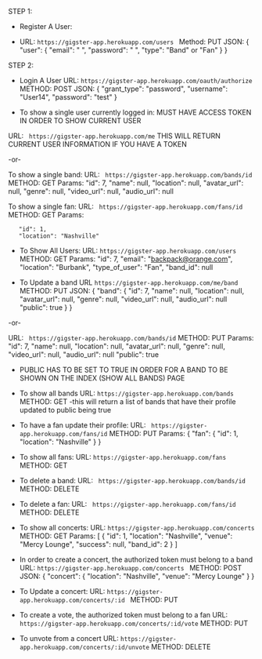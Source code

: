 STEP 1:
 * Register A User:
  - URL: ```https://gigster-app.herokuapp.com/users ```
  Method: PUT
  JSON:
  {
    "user": {
        "email": " ",
        "password": " ",
        "type": "Band" or "Fan"
    }
}

 STEP 2:
  * Login A User
  URL: ```https://gigster-app.herokuapp.com/oauth/authorize```
  METHOD: POST
  JSON:
  {
      "grant_type": "password",
          "username": "User14",
          "password": "test"
  }

* To show a single user currently logged in:
 MUST HAVE ACCESS TOKEN IN ORDER TO SHOW CURRENT USER

 URL: ``` https://gigster-app.herokuapp.com/me```
 THIS WILL RETURN CURRENT USER INFORMATION IF YOU HAVE A TOKEN



 -or-


 To show a single band:
  URL: ``` https://gigster-app.herokuapp.com/bands/id```
   METHOD: GET
   Params:
    "id": 7,
    "name": null,
    "location": null,
    "avatar_url": null,
    "genre": null,
    "video_url": null,
    "audio_url": null


   To show a single fan:
   URL: ``` https://gigster-app.herokuapp.com/fans/id```
   METHOD: GET
   Params:

       "id": 1,
       "location": "Nashville"



* To Show All Users:
 URL: ``` https://gigster-app.herokuapp.com/users ```
 METHOD: GET
 Params:
    "id": 7,
    "email": "backpack@orange.com",
    "location": "Burbank",
    "type_of_user": "Fan",
    "band_id": null


* To Update a band
 URL ``` https://gigster-app.herokuapp.com/me/band ```
 METHOD: PUT
 JSON:
 {
    "band": {
      "id": 7,
      "name": null,
      "location": null,
      "avatar_url": null,
      "genre": null,
      "video_url": null,
      "audio_url": null
      "public": true
    }
}

-or-

URL: ``` https://gigster-app.herokuapp.com/bands/id```
   METHOD: PUT
   Params:
    "id": 7,
    "name": null,
    "location": null,
    "avatar_url": null,
    "genre": null,
    "video_url": null,
    "audio_url": null
    "public": true

  *  PUBLIC HAS TO BE SET TO TRUE IN ORDER FOR A BAND TO BE SHOWN ON THE INDEX (SHOW ALL BANDS) PAGE


* To show all bands
 URL: ``` https://gigster-app.herokuapp.com/bands ```
 METHOD: GET
  -this will return a list of bands that have their profile updated to public being true


* To have a fan update their profile:
 URL: ``` https://gigster-app.herokuapp.com/fans/id```
 METHOD: PUT
 Params:
 {
    "fan": {
      "id": 1,
      "location": "Nashville"
    }
}


* To show all fans:
 URL: ```https://gigster-app.herokuapp.com/fans ```
 METHOD: GET



 * To delete a band:
 URL: ``` https://gigster-app.herokuapp.com/bands/id```
 METHOD: DELETE


 * To delete a fan:
 URL: ``` https://gigster-app.herokuapp.com/fans/id```
 METHOD: DELETE



 * To show all concerts:
  URL: ``` https://gigster-app.herokuapp.com/concerts ```
  METHOD: GET
  Params:
  [
    {
    "id": 1,
    "location": "Nashville",
    "venue": "Mercy Lounge",
    "success": null,
    "band_id": 2
    }
]

  * In order to create a concert, the authorized token must belong to a band
   URL: ``` https://gigster-app.herokuapp.com/concerts  ```
   METHOD: POST
   JSON:
   {
    "concert": {
        "location": "Nashville",
        "venue": "Mercy Lounge"
    }
}

* To Update a concert:
  URL: ``` https://gigster-app.herokuapp.com/concerts/:id  ```
  METHOD: PUT


* To create a vote, the authorized token must belong to a fan
 URL: ``` https://gigster-app.herokuapp.com/concerts/:id/vote ```
 METHOD: PUT

* To unvote from a concert
 URL: ``` https://gigster-app.herokuapp.com/concerts/:id/unvote ```
 METHOD: DELETE
